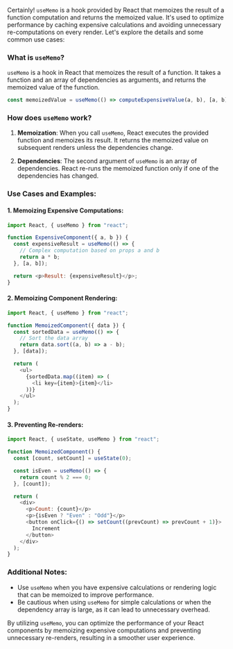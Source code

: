Certainly! `useMemo` is a hook provided by React that memoizes the result of a function computation and returns the memoized value. It's used to optimize performance by caching expensive calculations and avoiding unnecessary re-computations on every render. Let's explore the details and some common use cases:

### What is `useMemo`?

`useMemo` is a hook in React that memoizes the result of a function. It takes a function and an array of dependencies as arguments, and returns the memoized value of the function.

```javascript
const memoizedValue = useMemo(() => computeExpensiveValue(a, b), [a, b]);
```

### How does `useMemo` work?

1. **Memoization**: When you call `useMemo`, React executes the provided function and memoizes its result. It returns the memoized value on subsequent renders unless the dependencies change.

2. **Dependencies**: The second argument of `useMemo` is an array of dependencies. React re-runs the memoized function only if one of the dependencies has changed.

### Use Cases and Examples:

#### 1. Memoizing Expensive Computations:

```javascript
import React, { useMemo } from "react";

function ExpensiveComponent({ a, b }) {
  const expensiveResult = useMemo(() => {
    // Complex computation based on props a and b
    return a * b;
  }, [a, b]);

  return <p>Result: {expensiveResult}</p>;
}
```

#### 2. Memoizing Component Rendering:

```javascript
import React, { useMemo } from "react";

function MemoizedComponent({ data }) {
  const sortedData = useMemo(() => {
    // Sort the data array
    return data.sort((a, b) => a - b);
  }, [data]);

  return (
    <ul>
      {sortedData.map((item) => (
        <li key={item}>{item}</li>
      ))}
    </ul>
  );
}
```

#### 3. Preventing Re-renders:

```javascript
import React, { useState, useMemo } from "react";

function MemoizedComponent() {
  const [count, setCount] = useState(0);

  const isEven = useMemo(() => {
    return count % 2 === 0;
  }, [count]);

  return (
    <div>
      <p>Count: {count}</p>
      <p>{isEven ? "Even" : "Odd"}</p>
      <button onClick={() => setCount((prevCount) => prevCount + 1)}>
        Increment
      </button>
    </div>
  );
}
```

### Additional Notes:

- Use `useMemo` when you have expensive calculations or rendering logic that can be memoized to improve performance.
- Be cautious when using `useMemo` for simple calculations or when the dependency array is large, as it can lead to unnecessary overhead.

By utilizing `useMemo`, you can optimize the performance of your React components by memoizing expensive computations and preventing unnecessary re-renders, resulting in a smoother user experience.
